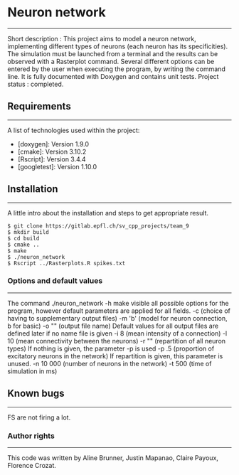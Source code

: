 
# Neuron network
***
Short description : This project aims to model a neuron network, implementing different types of neurons (each neuron has its specificities). The simulation must be launched from a terminal and the results can be observed with a Rasterplot command. Several different options can be entered by the user when executing the program, by writing the command line. It is fully documented with Doxygen and contains unit tests.
Project status : completed.

## Requirements
***
A list of technologies used within the project:
* [doxygen]: Version 1.9.0
* [cmake]: Version 3.10.2
* [Rscript]: Version 3.4.4
* [googletest]: Version 1.10.0

## Installation
***
A little intro about the installation and steps to get appropriate result.
```
$ git clone https://gitlab.epfl.ch/sv_cpp_projects/team_9
$ mkdir build
$ cd build
$ cmake ..
$ make
$ ./neuron_network
$ Rscript ../Rasterplots.R spikes.txt 
```

### Options and default values
***
The command ./neuron_network -h make visible all possible options for the program, however default parameters are applied for all fields.
-c (choice of having to supplementary output files)
-m 'b' (model for neuron connection, b for basic)
-o "" (output file name) Default values for all output files are defined later if no name file is given
-i 8 (mean intensity of a connection)
-l 10 (mean connectivity between the neurons)
-r "" (repartition of all neuron types) If nothing is given, the parameter -p is used
-p .5 (proportion of excitatory neurons in the network) If repartition is given, this parameter is unused.
-n 10 000 (number of neurons in the network)
-t 500 (time of simulation in ms)

## Known bugs
***
FS are not firing a lot.

### Author rights
***
This code was written by Aline Brunner, Justin Mapanao, Claire Payoux, Florence Crozat.